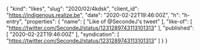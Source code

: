 {
  "kind": "likes",
  "slug": "2020/02/4kdsk",
  "client_id": "https://indigenous.realize.be",
  "date": "2020-02-22T19:46:00Z",
  "h": "h-entry",
  "properties": {
    "name": [
      "Like of @SecondeJ's tweet"
    ],
    "like-of": [
      "https://twitter.com/SecondeJ/status/1231289743113101313"
    ],
    "published": [
      "2020-02-22T19:46:00Z"
    ],
    "syndication": [
      "https://twitter.com/SecondeJ/status/1231289743113101313"
    ]
  }
}
